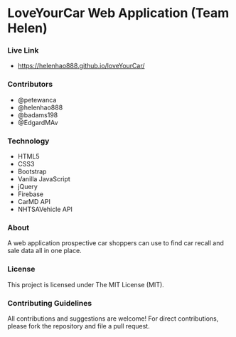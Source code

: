 # LoveYourCar Web Application (Team Helen)

### Live Link
 - https://helenhao888.github.io/loveYourCar/
 
### Contributors
 - @petewanca
 - @helenhao888
 - @badams198
 - @EdgardMAv
 
### Technology
  - HTML5
  - CSS3
  - Bootstrap
  - Vanilla JavaScript
  - jQuery
  - Firebase
  - CarMD API
  - NHTSAVehicle API

### About
A web application prospective car shoppers can use to find car recall and sale data all in one place.

### License
This project is licensed under The MIT License (MIT).

### Contributing Guidelines
All contributions and suggestions are welcome! For direct contributions, please fork the repository and file a pull request.


